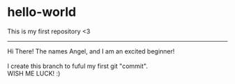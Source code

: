 # hello-world
This is my first repository &lt;3
_____________________________________________________
Hi There!
The names Angel, and I am an excited beginner! <br><br>
I create this branch to fuful my first git "commit".
<br>
WISH ME LUCK! :)
